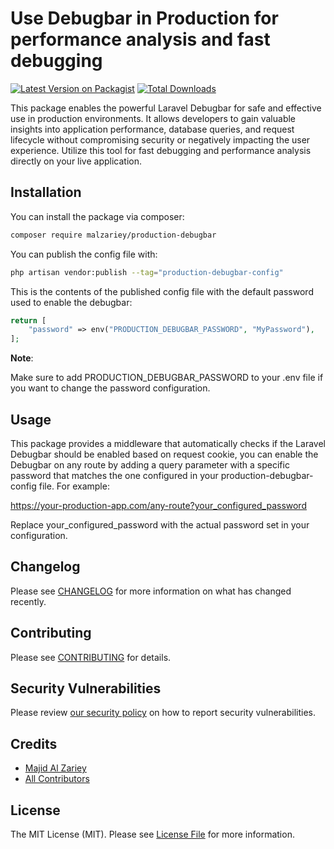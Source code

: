 # Use Debugbar in Production for performance analysis and fast debugging

[![Latest Version on Packagist](https://img.shields.io/packagist/v/malzariey/production-debugbar.svg?style=flat-square)](https://packagist.org/packages/malzariey/production-debugbar)
[![Total Downloads](https://img.shields.io/packagist/dt/malzariey/production-debugbar.svg?style=flat-square)](https://packagist.org/packages/malzariey/production-debugbar)

This package enables the powerful Laravel Debugbar for safe and effective use in production environments. It allows developers to gain valuable insights into application performance, database queries, and request lifecycle without compromising security or negatively impacting the user experience. Utilize this tool for fast debugging and performance analysis directly on your live application.

## Installation

You can install the package via composer:

```bash
composer require malzariey/production-debugbar
```

You can publish the config file with:

```bash
php artisan vendor:publish --tag="production-debugbar-config"
```

This is the contents of the published config file with the default password used to enable the debugbar:

```php
return [
    "password" => env("PRODUCTION_DEBUGBAR_PASSWORD", "MyPassword"),
];


```
**Note**: 

Make sure to add PRODUCTION_DEBUGBAR_PASSWORD to your .env file if you want to change the password configuration.

## Usage

This package provides a middleware that automatically checks if the Laravel Debugbar should be enabled based on request cookie, you can enable the Debugbar on any route by adding a query parameter with a specific password that matches the one configured in your production-debugbar-config file. For example:

https://your-production-app.com/any-route?your_configured_password

Replace your_configured_password with the actual password set in your configuration.

## Changelog

Please see [CHANGELOG](CHANGELOG.md) for more information on what has changed recently.

## Contributing

Please see [CONTRIBUTING](CONTRIBUTING.md) for details.

## Security Vulnerabilities

Please review [our security policy](../../security/policy) on how to report security vulnerabilities.

## Credits

- [Majid Al Zariey](https://github.com/malzariey)
- [All Contributors](../../contributors)

## License

The MIT License (MIT). Please see [License File](LICENSE.md) for more information.
